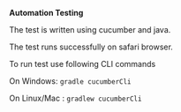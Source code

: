**Automation Testing**

The test is written using cucumber and java.

The test runs successfully on safari browser.

To run test use following CLI commands

On Windows:
    ```gradle cucumberCli```

On Linux/Mac :
    ```gradlew cucumberCli```
